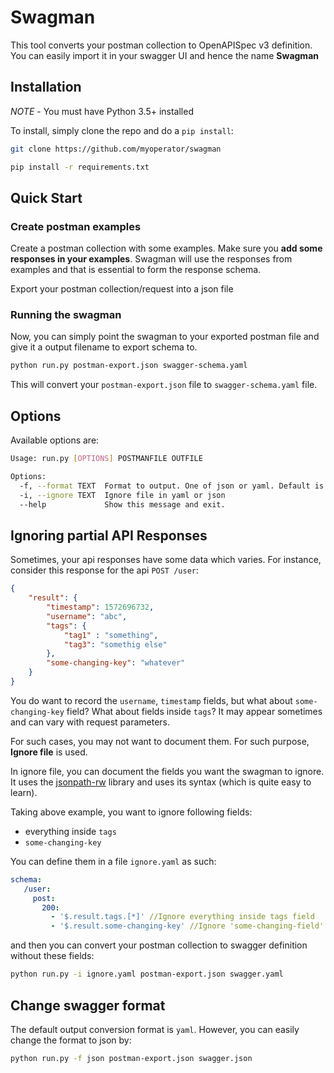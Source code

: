 # Swagman

This tool converts your postman collection to OpenAPISpec v3 definition. You can easily
import it in your swagger UI and hence the name **Swagman**

## Installation

*NOTE* - You must have Python 3.5+ installed

To install, simply clone the repo and do a `pip install`:

```sh
git clone https://github.com/myoperator/swagman

pip install -r requirements.txt
```

## Quick Start

### Create postman examples
Create a postman collection with some examples. Make sure you **add some responses in your examples**. Swagman will use the responses from examples and that is essential to form the
response schema.

Export your postman collection/request into a json file

### Running the swagman

Now, you can simply point the swagman to your exported postman file and give it a output filename to export schema to.

```sh
python run.py postman-export.json swagger-schema.yaml
```

This will convert your `postman-export.json` file to `swagger-schema.yaml` file.

## Options

Available options are:

```sh
Usage: run.py [OPTIONS] POSTMANFILE OUTFILE

Options:
  -f, --format TEXT  Format to output. One of json or yaml. Default is yaml
  -i, --ignore TEXT  Ignore file in yaml or json
  --help             Show this message and exit.
```

## Ignoring partial API Responses

Sometimes, your api responses have some data which varies. For instance, consider this response for the api `POST /user`:

```json
{
    "result": {
        "timestamp": 1572696732,
        "username": "abc",
        "tags": {
            "tag1" : "something",
            "tag3": "somethig else"
        },
        "some-changing-key": "whatever"
    }
}
```

You do want to record the `username`, `timestamp` fields, but what about `some-changing-key` field? What about fields inside `tags`? It may appear sometimes and can vary with request parameters.

For such cases, you may not want to document them. For such purpose, **Ignore file** is used.

In ignore file, you can document the fields you want the swagman to ignore. It uses the [jsonpath-rw](https://pypi.org/project/jsonpath-rw/) library and uses its syntax (which is quite easy to learn).

Taking above example, you want to ignore following fields:

- everything inside `tags`
- `some-changing-key`

You can define them in a file `ignore.yaml` as such:

```yaml
schema:
   /user:
     post:
       200:
         - '$.result.tags.[*]' //Ignore everything inside tags field
         - '$.result.some-changing-key' //Ignore 'some-changing-field'
```

and then you can convert your postman collection to swagger definition without these fields:

```sh
python run.py -i ignore.yaml postman-export.json swagger.yaml
```

## Change swagger format

The default output conversion format is `yaml`. However, you can easily change the format to json by:

```sh
python run.py -f json postman-export.json swagger.json
```